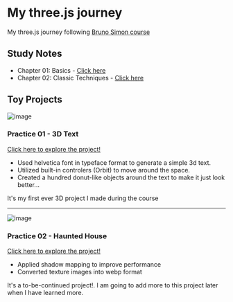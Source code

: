 # My three.js journey
My three.js journey following [Bruno Simon course](https://threejs-journey.com)

## Study Notes
- Chapter 01: Basics - [Click here](https://github.com/jeheecheon/threejs-journey/blob/master/study-notes/01-basics.md)
- Chapter 02: Classic Techniques - [Click here](https://github.com/jeheecheon/threejs-journey/blob/master/study-notes/02-classic-techniques.md)

## Toy Projects

![image](https://github.com/jeheecheon/threejs-journey/assets/62019774/cc586568-d4d7-47fc-929e-07a280f90cc0)
### Practice 01 - 3D Text
[Click here to explore the project!](https://jeheecheon.github.io/threejs-journey/practice-01-3d-text)
- Used helvetica font in typeface format to generate a simple 3d text.
- Utilized built-in controlers (Orbit) to move around the space.
- Created a hundred donut-like objects around the text to make it just look better...

It's my first ever 3D project I made during the course

---
![image](https://github.com/jeheecheon/threejs-journey/assets/62019774/b099efa5-5c7b-4622-aa08-2658e18527e4)
### Practice 02 - Haunted House
[Click here to explore the project!](https://jeheecheon.github.io/threejs-journey/practice-02-haunted-house)
- Applied shadow mapping to improve performance
- Converted texture images into webp format

It's a to-be-continued project!. I am going to add more to this project later when I have learned more. 
